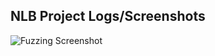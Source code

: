 ## NLB Project Logs/Screenshots

![Fuzzing Screenshot](C:\Users\liamh\OneDrive\Pictures\Screenshots\FuzzingScreenshots.png?raw=true)